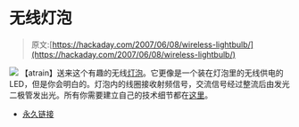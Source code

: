 # 无线灯泡

> 原文:[https://hackaday.com/2007/06/08/wireless-lightbulb/](https://hackaday.com/2007/06/08/wireless-lightbulb/)

![](../Images/45bb80648795f30952bd8f1dce1584c2.png)
【atrain】送来这个有趣的无线[灯泡](http://bea.st/sight/lightbulb/)。它更像是一个装在灯泡里的无线供电的 LED，但是你会明白的。灯泡内的线圈接收射频信号，交流信号经过整流后由发光二极管发出光。所有你需要建立自己的技术细节都在[这里](http://bea.st/sight/levitation/)。

*   [永久链接](http://bea.st/sight/lightbulb/)